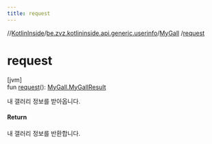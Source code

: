 ```yaml
---
title: request
---
```

//[KotlinInside](../../../index.html)/[be.zvz.kotlininside.api.generic.userinfo](../index.html)/[MyGall](index.html)
/[request](request.html)

# request

[jvm]\
fun [request](request.html)(): [MyGall.MyGallResult](-my-gall-result/index.html)

내 갤러리 정보를 받아옵니다.

#### Return

내 갤러리 정보를 반환합니다.




